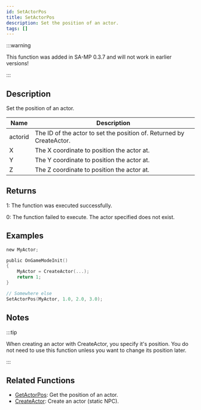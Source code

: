 ```yaml
---
id: SetActorPos
title: SetActorPos
description: Set the position of an actor.
tags: []
---
```


:::warning

This function was added in SA-MP 0.3.7 and will not work in earlier versions!

:::

## Description

Set the position of an actor.

| Name    | Description                                                          |
| ------- | -------------------------------------------------------------------- |
| actorid | The ID of the actor to set the position of. Returned by CreateActor. |
| X       | The X coordinate to position the actor at.                           |
| Y       | The Y coordinate to position the actor at.                           |
| Z       | The Z coordinate to position the actor at.                           |

## Returns

1: The function was executed successfully.

0: The function failed to execute. The actor specified does not exist.

## Examples

```c
new MyActor;

public OnGameModeInit()
{
    MyActor = CreateActor(...);
    return 1;
}

// Somewhere else
SetActorPos(MyActor, 1.0, 2.0, 3.0);
```

## Notes

:::tip

When creating an actor with CreateActor, you specify it's position. You do not need to use this function unless you want to change its position later.

:::

## Related Functions

- [GetActorPos](functions/GetActorPos.md): Get the position of an actor.
- [CreateActor](functions/CreateActor.md): Create an actor (static NPC).
